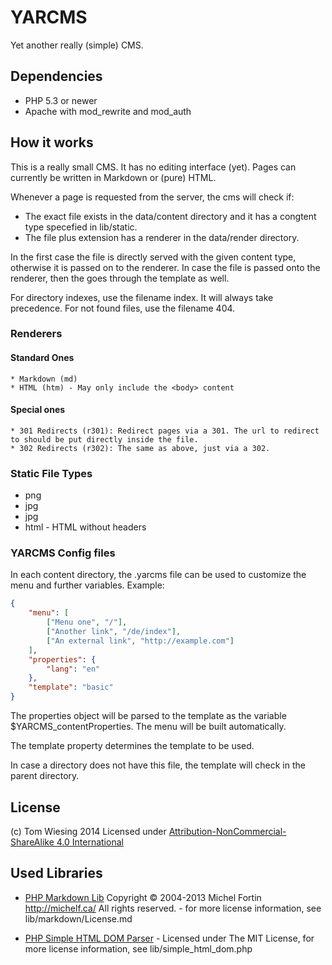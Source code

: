 # YARCMS

Yet another really (simple) CMS. 

## Dependencies

* PHP 5.3 or newer
* Apache with mod_rewrite and mod_auth

## How it works

This is a really small CMS. It has no editing interface (yet). 
Pages can currently be written in Markdown or (pure) HTML. 

Whenever a page is requested from the server, the cms will check if: 

* The exact file exists in the data/content directory and it has a congtent type specefied in lib/static. 
* The file plus extension has a renderer in the data/render directory. 

In the first case the file is directly served with the given content type, otherwise it is passed on to the renderer. In case the file is passed onto the renderer, then the goes through the template as well. 

For directory indexes, use the filename index. It will always take precedence. For not found files, use the filename 404. 

### Renderers

#### Standard Ones
	* Markdown (md)
	* HTML (htm) - May only include the <body> content

#### Special ones
	* 301 Redirects (r301): Redirect pages via a 301. The url to redirect to should be put directly inside the file. 
	* 302 Redirects (r302): The same as above, just via a 302. 

### Static File Types
* png
* jpg
* jpg
* html - HTML without headers

### YARCMS Config files

In each content directory, the .yarcms file can be used to customize the menu and further variables. Example: 

```json
{
	"menu": [
		["Menu one", "/"], 
		["Another link", "/de/index"], 
		["An external link", "http://example.com"]
	], 
	"properties": {
		"lang": "en"
	}, 
	"template": "basic"
}
```

The properties object will be parsed to the template as the variable $YARCMS_contentProperties. 
The menu will be built automatically. 

The template property determines the template to be used. 

In case a directory does not have this file, the template will check in the parent directory. 

## License
(c) Tom Wiesing 2014
Licensed under [Attribution-NonCommercial-ShareAlike 4.0 International](http://creativecommons.org/licenses/by-nc-sa/4.0/)

## Used Libraries

* [PHP Markdown Lib](http://michelf.ca/projects/php-markdown/) Copyright © 2004-2013 Michel Fortin http://michelf.ca/ All rights reserved. - for more license information, see lib/markdown/License.md

* [PHP Simple HTML DOM Parser](http://sourceforge.net/projects/simplehtmldom/) - Licensed under The MIT License, for more license information, see lib/simple_html_dom.php